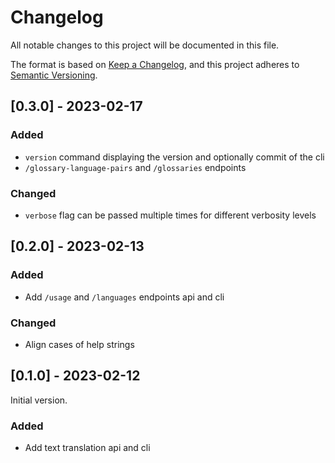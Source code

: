# Changelog

All notable changes to this project will be documented in this file.

The format is based on [Keep a Changelog](https://keepachangelog.com/en/1.0.0/),
and this project adheres to [Semantic Versioning](https://semver.org/spec/v2.0.0.html).

## [0.3.0] - 2023-02-17

### Added

- `version` command displaying the version and optionally commit of the cli
- `/glossary-language-pairs` and `/glossaries` endpoints

### Changed

- `verbose` flag can be passed multiple times for different verbosity levels

## [0.2.0] - 2023-02-13

### Added

- Add `/usage` and `/languages` endpoints api and cli

### Changed

- Align cases of help strings

## [0.1.0] - 2023-02-12

Initial version.

### Added

- Add text translation api and cli
